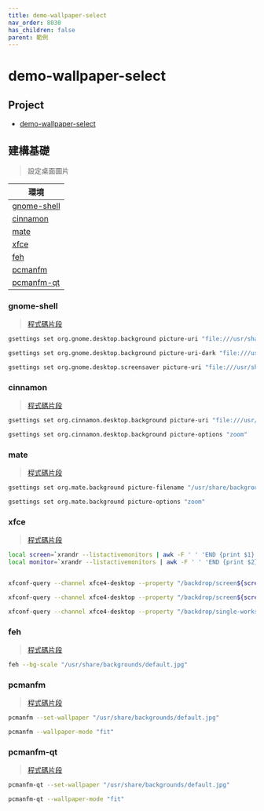 ```yaml
---
title: demo-wallpaper-select
nav_order: 8030
has_children: false
parent: 範例
---
```



# demo-wallpaper-select


## Project

* [demo-wallpaper-select](https://github.com/samwhelp/note-about-menu-applet/tree/gh-pages/_demo/prototype/menu-applet/demo-application/demo-wallpaper-select)


## 建構基礎

> 設定桌面圖片

| 環境 |
| --- |
| [gnome-shell](#gnome-shell) |
| [cinnamon](#cinnamon) |
| [mate](#mate) |
| [xfce](#xfce) |
| [feh](#feh) |
| [pcmanfm](#pcmanfm) |
| [pcmanfm-qt](#pcmanfm-qt) |


### gnome-shell

> [程式碼片段](https://github.com/samwhelp/note-about-menu-applet/blob/gh-pages/_demo/prototype/menu-applet/demo-application/demo-wallpaper-select/wallpaper-select.sh#L137-L158)

``` sh
gsettings set org.gnome.desktop.background picture-uri "file:///usr/share/backgrounds/default.jpg"

gsettings set org.gnome.desktop.background picture-uri-dark "file:///usr/share/backgrounds/default.jpg"

gsettings set org.gnome.desktop.screensaver picture-uri "file:///usr/share/backgrounds/default.jpg"
```


### cinnamon

> [程式碼片段](https://github.com/samwhelp/note-about-menu-applet/blob/gh-pages/_demo/prototype/menu-applet/demo-application/demo-wallpaper-select/wallpaper-select.sh#L160-L182)

``` sh
gsettings set org.cinnamon.desktop.background picture-uri "file:///usr/share/backgrounds/default.jpg"

gsettings set org.cinnamon.desktop.background picture-options "zoom"
```


### mate

> [程式碼片段](https://github.com/samwhelp/note-about-menu-applet/blob/gh-pages/_demo/prototype/menu-applet/demo-application/demo-wallpaper-select/wallpaper-select.sh#L184-L204)

``` sh
gsettings set org.mate.background picture-filename "/usr/share/backgrounds/default.jpg"

gsettings set org.mate.background picture-options "zoom"
```


### xfce

> [程式碼片段](https://github.com/samwhelp/note-about-menu-applet/blob/gh-pages/_demo/prototype/menu-applet/demo-application/demo-wallpaper-select/wallpaper-select.sh#L206-L245)

``` sh
local screen=`xrandr --listactivemonitors | awk -F ' ' 'END {print $1}' | tr -d \:`
local monitor=`xrandr --listactivemonitors | awk -F ' ' 'END {print $2}' | tr -d \*+`


xfconf-query --channel xfce4-desktop --property "/backdrop/screen${screen}/monitor${monitor}/workspace0/last-image" --set "/usr/share/backgrounds/default.jpg" --type 'string' --create

xfconf-query --channel xfce4-desktop --property "/backdrop/screen${screen}/monitor${monitor}/workspace0/image-style" --set 5 --type 'int' --create

xfconf-query --channel xfce4-desktop --property "/backdrop/single-workspace-mode" --set 'true' --type 'bool' --create
```


### feh

> [程式碼片段](https://github.com/samwhelp/note-about-menu-applet/blob/gh-pages/_demo/prototype/menu-applet/demo-application/demo-wallpaper-select/wallpaper-select.sh#L115-L135)

``` sh
feh --bg-scale "/usr/share/backgrounds/default.jpg"
```


### pcmanfm

> [程式碼片段](https://github.com/samwhelp/note-about-menu-applet/blob/gh-pages/_demo/prototype/menu-applet/demo-application/demo-wallpaper-select/wallpaper-select.sh#L247-L274)

``` sh
pcmanfm --set-wallpaper "/usr/share/backgrounds/default.jpg"

pcmanfm --wallpaper-mode "fit"
```


### pcmanfm-qt

> [程式碼片段](https://github.com/samwhelp/note-about-menu-applet/blob/gh-pages/_demo/prototype/menu-applet/demo-application/demo-wallpaper-select/wallpaper-select.sh#L276-L303)

``` sh
pcmanfm-qt --set-wallpaper "/usr/share/backgrounds/default.jpg"

pcmanfm-qt --wallpaper-mode "fit"
```
